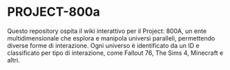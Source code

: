 # PROJECT-800a
Questo repository ospita il wiki interattivo per il Project: 800A, un ente multidimensionale che esplora e manipola universi paralleli, permettendo diverse forme di interazione. Ogni universo è identificato da un ID e classificato per tipo di interazione, come Fallout 76, The Sims 4, Minecraft e altri.
